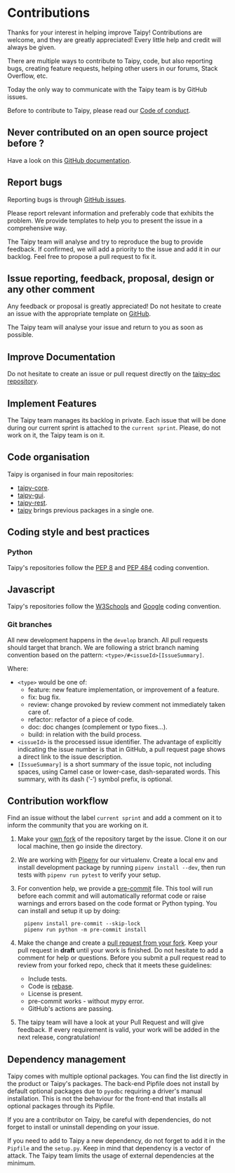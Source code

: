 # Contributions

Thanks for your interest in helping improve Taipy! Contributions are welcome, and they are greatly appreciated!
Every little help and credit will always be given.

There are multiple ways to contribute to Taipy, code, but also reporting bugs, creating feature requests, helping
other users in our forums, Stack Overflow, etc.

Today the only way to communicate with the Taipy team is by GitHub issues.

Before to contribute to Taipy, please read our [Code of conduct](code_of_conduct.md).

## Never contributed on an open source project before ?

Have a look on this [GitHub documentation](https://docs.github.com/en/get-started/quickstart/contributing-to-projects).

## Report bugs

Reporting bugs is through [GitHub issues](https://github.com/Avaiga/taipy/issues).

Please report relevant information and preferably code that exhibits the problem. We provide templates to help you
to present the issue in a comprehensive way.

The Taipy team will analyse and try to reproduce the bug to provide feedback. If confirmed, we will add a priority
to the issue and add it in our backlog. Feel free to propose a pull request to fix it.

## Issue reporting, feedback, proposal, design or any other comment

Any feedback or proposal is greatly appreciated! Do not hesitate to create an issue with the appropriate template on
[GitHub](https://github.com/Avaiga/taipy/issues).

The Taipy team will analyse your issue and return to you as soon as possible.

## Improve Documentation

Do not hesitate to create an issue or pull request directly on the
[taipy-doc repository](https://github.com/Avaiga/taipy-doc).

## Implement Features

The Taipy team manages its backlog in private. Each issue that will be done during our current sprint is
attached to the `current sprint`. Please, do not work on it, the Taipy team is on it.

## Code organisation

Taipy is organised in four main repositories:

- [taipy-core](https://github.com/Avaiga/taipy-core).
- [taipy-gui](https://github.com/Avaiga/taipy-gui).
- [taipy-rest](https://github.com/Avaiga/taipy-rest).
- [taipy](https://github.com/Avaiga/taipy) brings previous packages in a single one.

## Coding style and best practices

### Python

Taipy's repositories follow the [PEP 8](https://www.python.org/dev/peps/pep-0008/) and
[PEP 484](https://www.python.org/dev/peps/pep-0484/) coding convention.

## Javascript

Taipy's repositories follow the [W3Schools](https://www.w3schools.com/js/js_conventions.asp) and
[Google](https://google.github.io/styleguide/tsguide.html) coding convention.

### Git branches

All new development happens in the `develop` branch. All pull requests should target that branch.
We are following a strict branch naming convention based on the pattern: `<type>/#<issueId>[IssueSummary]`.

Where:

- `<type>` would be one of:
    - feature: new feature implementation, or improvement of a feature.
    - fix: bug fix.
    - review: change provoked by review comment not immediately taken care of.
    - refactor: refactor of a piece of code.
    - doc: doc changes (complement or typo fixes…).
    - build: in relation with the build process.
- `<issueId>` is the processed issue identifier. The advantage of explicitly indicating the issue number is that in
  GitHub, a pull request page shows a direct link to the issue description.
- `[IssueSummary]` is a short summary of the issue topic, not including spaces, using Camel case or lower-case,
  dash-separated words. This summary, with its dash (‘-’) symbol prefix, is optional.


## Contribution workflow

Find an issue without the label `current sprint` and add a comment on it to inform the community that you are
working on it.

1. Make your [own fork](https://help.github.com/en/github/getting-started-with-github/fork-a-repo) of the repository
   target by the issue. Clone it on our local machine, then go inside the directory.

2. We are working with [Pipenv](https://github.com/pypa/pipenv) for our virtualenv.
   Create a local env and install development package by running `pipenv install --dev`, then run tests with `pipenv
   run pytest` to verify your setup.

3. For convention help, we provide a [pre-commit](https://pre-commit.com/hooks.html) file.
   This tool will run before each commit and will automatically reformat code or raise warnings and errors based on the
   code format or Python typing.
   You can install and setup it up by doing:
   ```
     pipenv install pre-commit --skip-lock
     pipenv run python -m pre-commit install
   ```

4. Make the change and create a
   [pull request from your fork](https://help.github.com/en/github/collaborating-with-issues-and-pull-requests/creating-a-pull-request-from-a-fork).
   Keep your pull request in __draft__ until your work is finished.
   Do not hesitate to add a comment for help or questions.
   Before you submit a pull request read to review from your forked repo, check that it meets these guidelines:
    - Include tests.
    - Code is [rebase](http://stackoverflow.com/a/7244456/1110993).
    - License is present.
    - pre-commit works - without mypy error.
    - GitHub's actions are passing.

6. The taipy team will have a look at your Pull Request and will give feedback. If every requirement is valid, your
   work will be added in the next release, congratulation!


## Dependency management

Taipy comes with multiple optional packages. You can find the list directly in the product or Taipy's packages.
The back-end Pipfile does not install by default optional packages due to `pyodbc` requiring a driver's manual
installation. This is not the behaviour for the front-end that installs all optional packages through its Pipfile.

If you are a contributor on Taipy, be careful with dependencies, do not forget to install or uninstall depending on
your issue.

If you need to add to Taipy a new dependency, do not forget to add it in the `Pipfile` and the `setup.py`.
Keep in mind that dependency is a vector of attack. The Taipy team limits the usage of external dependencies at the
minimum.
